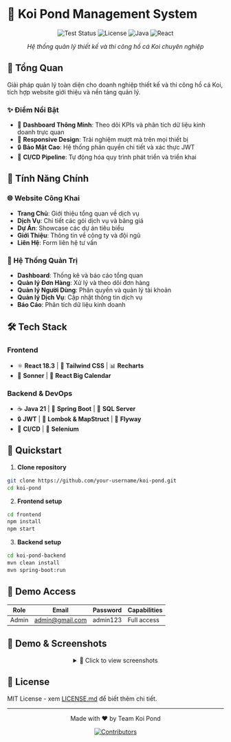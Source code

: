 # 🎏 Koi Pond Management System

<div align="center">

![Test Status](https://github.com/TH-NDang/JavaProject/actions/workflows/ci.yml/badge.svg)
![License](https://img.shields.io/badge/license-MIT-blue)
![Java](https://img.shields.io/badge/Java-21-orange)
![React](https://img.shields.io/badge/React-18.3-blue)

_Hệ thống quản lý thiết kế và thi công hồ cá Koi chuyên nghiệp_

</div>

## 🌟 Tổng Quan

Giải pháp quản lý toàn diện cho doanh nghiệp thiết kế và thi công hồ cá Koi, tích hợp website giới thiệu và nền tảng quản lý.

### ✨ Điểm Nổi Bật

- 🎯 **Dashboard Thông Minh**: Theo dõi KPIs và phân tích dữ liệu kinh doanh trực quan
- 📱 **Responsive Design**: Trải nghiệm mượt mà trên mọi thiết bị
- 🔒 **Bảo Mật Cao**: Hệ thống phân quyền chi tiết và xác thực JWT
- 🤖 **CI/CD Pipeline**: Tự động hóa quy trình phát triển và triển khai

## 💼 Tính Năng Chính

### 🌐 Website Công Khai

- **Trang Chủ**: Giới thiệu tổng quan về dịch vụ
- **Dịch Vụ**: Chi tiết các gói dịch vụ và bảng giá
- **Dự Án**: Showcase các dự án tiêu biểu
- **Giới Thiệu**: Thông tin về công ty và đội ngũ
- **Liên Hệ**: Form liên hệ tư vấn

### 👥 Hệ Thống Quản Trị

- **Dashboard**: Thống kê và báo cáo tổng quan
- **Quản lý Đơn Hàng**: Xử lý và theo dõi đơn hàng
- **Quản lý Người Dùng**: Phân quyền và quản lý tài khoản
- **Quản lý Dịch Vụ**: Cập nhật thông tin dịch vụ
- **Báo Cáo**: Phân tích dữ liệu kinh doanh

## 🛠️ Tech Stack

### Frontend

- ⚛️ **React 18.3** | 🎨 **Tailwind CSS** | 📊 **Recharts**
- 🔔 **Sonner** | 📅 **React Big Calendar**

### Backend & DevOps

- ☕ **Java 21** | 🍃 **Spring Boot** | 💾 **SQL Server**
- 🔒 **JWT** | 📝 **Lombok & MapStruct** | 🔄 **Flyway**
- 🚀 **CI/CD** | 🧪 **Selenium**

## 🚀 Quickstart

1. **Clone repository**

```bash
git clone https://github.com/your-username/koi-pond.git
cd koi-pond
```

2. **Frontend setup**

```bash
cd frontend
npm install
npm start
```

3. **Backend setup**

```bash
cd koi-pond-backend
mvn clean install
mvn spring-boot:run
```

## 🔐 Demo Access

| Role  | Email           | Password | Capabilities |
| ----- | --------------- | -------- | ------------ |
| Admin | admin@gmail.com | admin123 | Full access  |

## 📸 Demo & Screenshots

<div align="center">
<details>
<summary>📱 Click to view screenshots</summary>

### Dashboard View

<img src="./frontend/public/images/screenshorts/dashboard-admin.png" alt="Dashboard"/>

### Order Management

<img src="./frontend/public/images/screenshorts/user_managment-admin.png" alt="Order Management"/>
</details>
</div>

## 📝 License

MIT License - xem [LICENSE.md](LICENSE.md) để biết thêm chi tiết.

---

<div align="center">
Made with ❤️ by Team Koi Pond

[![Contributors](https://contrib.rocks/image?repo=TH-NDang/JavaProject)](https://github.com/TH-NDang/JavaProject/graphs/contributors)

</div>
